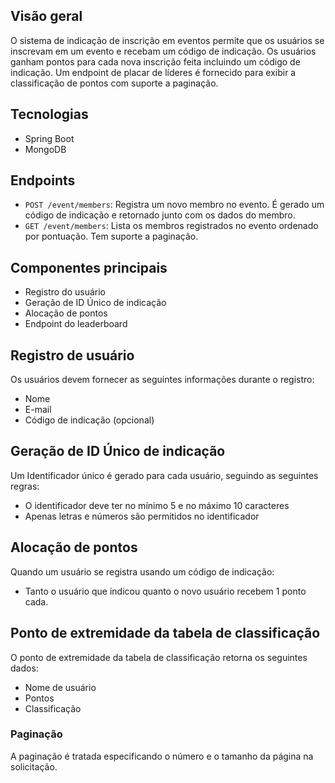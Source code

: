 

## Visão geral
O sistema de indicação de inscrição em eventos permite que os usuários se inscrevam em um evento e recebam um código de indicação. Os usuários ganham pontos para cada nova inscrição feita incluindo um código de indicação. Um endpoint de placar de líderes é fornecido para exibir a classificação de pontos com suporte a paginação.

## Tecnologias
- Spring Boot
- MongoDB

## Endpoints
- `POST /event/members`: Registra um novo membro no evento. É gerado um código de indicação e retornado junto com os dados do membro.
- `GET /event/members`: Lista os membros registrados no evento ordenado por pontuação. Tem suporte a paginação.

## Componentes principais
- Registro do usuário
- Geração de ID Único de indicação
- Alocação de pontos
- Endpoint do leaderboard

## Registro de usuário
Os usuários devem fornecer as seguintes informações durante o registro:

- Nome
- E-mail
- Código de indicação (opcional)

## Geração de ID Único de indicação
Um Identificador único é gerado para cada usuário, seguindo as seguintes regras:

- O identificador deve ter no mínimo 5 e no máximo 10 caracteres
- Apenas letras e números são permitidos no identificador

## Alocação de pontos
Quando um usuário se registra usando um código de indicação:

- Tanto o usuário que indicou quanto o novo usuário recebem 1 ponto cada.

## Ponto de extremidade da tabela de classificação
O ponto de extremidade da tabela de classificação retorna os seguintes dados:

- Nome de usuário
- Pontos
- Classificação

### Paginação
A paginação é tratada especificando o número e o tamanho da página na solicitação.


